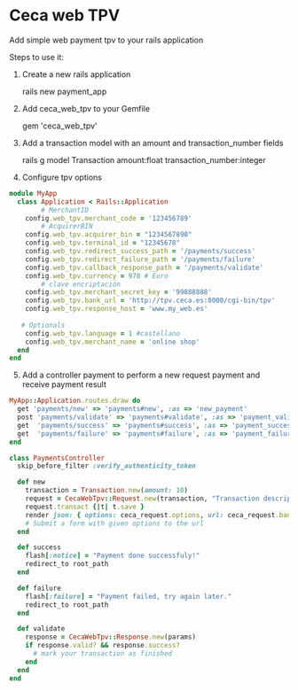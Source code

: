 # Ceca web TPV

Add simple web payment tpv to your rails application


Steps to use it:

1. Create a new rails application

	rails new payment_app

2. Add ceca_web_tpv to your Gemfile

	gem 'ceca_web_tpv'

3. Add a transaction model with an amount and transaction_number fields

	rails g model Transaction amount:float transaction_number:integer

4. Configure tpv options

```ruby
module MyApp
  class Application < Rails::Application
		# MerchantID
    config.web_tpv.merchant_code = '123456789' 
		# AcquirerBIN
    config.web_tpv.acquirer_bin = "1234567890" 
    config.web_tpv.terminal_id = "12345678"
    config.web_tpv.redirect_success_path = '/payments/success'
    config.web_tpv.redirect_failure_path = '/payments/failure'
    config.web_tpv.callback_response_path = '/payments/validate'
    config.web_tpv.currency = 978 # Euro
		# clave encriptación
    config.web_tpv.merchant_secret_key = '99888888' 
    config.web_tpv.bank_url = 'http://tpv.ceca.es:8000/cgi-bin/tpv'
    config.web_tpv.response_host = 'www.my_web.es'
  
   # Optionals
    config.web_tpv.language = 1 #castellano
    config.web_tpv.merchant_name = 'online shop'
  end
end
```

5. Add a controller payment to perform a new request payment and receive payment result

```ruby
MyApp::Application.routes.draw do
  get 'payments/new' => 'payments#new', :as => 'new_payment'
  post 'payments/validate' => 'payments#validate', :as => 'payment_validate'
  get  'payments/success' => 'payments#success', :as => 'payment_success'
  get  'payments/failure' => 'payments#failure', :as => 'payment_failure'
end
```

```ruby
class PaymentsController
  skip_before_filter :verify_authenticity_token

  def new
    transaction = Transaction.new(amount: 10)
    request = CecaWebTpv::Request.new(transaction, "Transaction description")
    request.transact {|t| t.save }
    render json: { options: ceca_request.options, url: ceca_request.bank_url }
    # Submit a form with given options to the url
  end

  def success
    flash[:notice] = "Payment done successfuly!"
    redirect_to root_path
  end

  def failure
    flash[:failure] = "Payment failed, try again later."
    redirect_to root_path
  end

  def validate
    response = CecaWebTpv::Response.new(params)
    if response.valid? && response.success?
      # mark your transaction as finished
    end
  end
end
```

